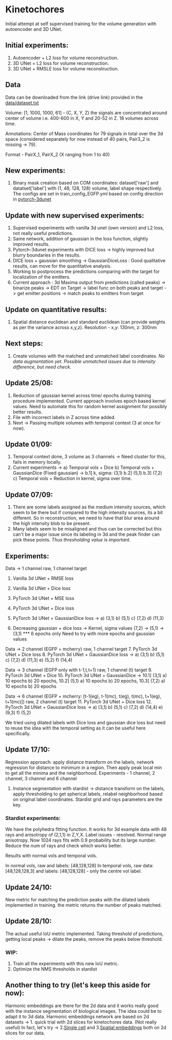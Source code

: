 # Kinetochores

Initial attempt at self supervised training for the volume generation with autoencoder and 3D UNet.

## Initial experiments:
1. Autoencoder + L2 loss for volume reconstruction.
2. 3D UNet + L2 loss for volume reconstruction.
3. 3D UNet + RMSLE loss for volume reconstruction.

## Data
Data can be downloaded from the link (drive link) provided in the [data/dataset.txt](https://github.com/kreshuklab/Kinetochores/blob/master/data/dataset.txt)

Volume: \[1, 1000, 1000, 61\] - (C, X, Y, Z) the signals are concentrated around center of volume i.e. 400-600 in X, Y and 20-52 in Z. 18 volumes across time.

Annotations: Center of Mass coordinates for 79 signals in total over the 3d space (considered separately for now instead of 40 pairs, Pair3_2 is missing -> 79).

Format - PairX\_1, PairX\_2 (X ranging from 1 to 40)

## New experiments:
1. Binary mask creation based on COM coordinates: dataset['raw'] and datatset['label'] with (1, 48, 128, 128) volume, label shape respectively. The configs are set in train\_config\_EGFP.yml
based on config direction in [pytorch-3dunet](https://github.com/wolny/pytorch-3dunet)


## Update with new supervised experiments:
1. Supervised experiments with vanilla 3d unet (own version) and L2 loss, not really useful predictions.
2. Same network, addition of gaussian in the loss function, slightly improved results.
2. Pytorch-3dunet experiments with DICE loss -> highly improved but blurry boundaries in the results.
3. DICE loss + gaussian smoothing -> GaussianDiceLoss : Good qualitative results, can move for the quantitative analysis.
4. Working to postprocess the predictions comparing with the target for localization of the emitters.
5. Current approach : 3d Maxima output from predictions (called peaks) -> binarize peaks -> EDT on Target -> label func on both peaks and target -> get emitter positions -> match peaks to emitters from target

## Update on quantitative results:
1. Spatial distance euclidean and standard euclidean (can provide weights as per the variance across x,y,z). Resolution - x,y: 130nm, z: 300nm

## Next steps:
1. Create volumes with the matched and unmatched label coordinates. *No data augmentation yet. Possible unmatched issues due to intensity difference, but need check.*

## Update 25/08:
1. Reduction of gaussian kernel across time/ epochs during training procedure implemented. Current approach involves epoch based kernel values. Need to automate this for random kernel assignment for possibly better results.
2. File with incorrect labels in Z across time added.
3. Next -> Passing multiple volumes with temporal context (3 at once for now).

## Update 01/09:
1. Temporal context done, 3 volume as 3 channels -> Need cluster for this, fails in memory locally.
2. Current experiments -> 
a) Temporal vols + Dice 
b) Temporal vols + GaussianDice (Fixed gaussian) -> b.1] k, sigma: (3,1) b.2] (5,1) b.3] (7,2)
c) Temporal vols + Reduction in kernel, sigma over time.

## Update 07/09:
1. There are some labels assigned as the medium intensity sources, which seem to be there but if compared to the high intensity sources, its a bit different. So in reconstruction, we need to have that blur area around the high intensity blob to be present.
2. Many labels seem to be misaligned and thus can be corrected but this can't be a major issue since its labeling in 3d and the peak finder can pick these points. *Thus thresholding value is important.*

## Experiments:
Data -> 1 channel raw, 1 channel target
1. Vanilla 3d UNet + RMSE loss
2. Vanilla 3d UNet + Dice loss
3. PyTorch 3d UNet + MSE loss
4. PyTorch 3d UNet + Dice loss
5. PyTorch 3d UNet + GaussianDice loss -> a) (3,1) b) (5,1) c) (7,2) d) (11,3)

6. Decreasing gaussian + dice loss -> Kernel, sigma values (7,2) -> (5,1) -> (3,1) *** 6 epochs only
Need to try with more epochs and gaussian values

Data -> 2 channel (EGFP + mcherry) raw, 1 channel target
7. PyTorch 3d UNet + Dice loss
8. PyTorch 3d UNet + GaussianDice loss -> a) (3,1) b) (5,1) c) (7,2) d) (11,3) e) (5,2) f) (14,4)

Data -> 3 channel (EGFP only with t-1,t,t+1) raw, 1 channel (t) target
9. PyTorch 3d UNet + Dice
10. PyTorch 3d UNet + GaussianDice -> 10.1] (3,1) a) 10 epochs b) 20 epochs, 10.2] (5,1) a) 10 epochs b) 20 epochs, 10.3] (7,2) a) 10 epochs b) 20 epochs

Data -> 6 channel (EGFP + mcherry: [t-1(eg), t-1(mc), t(eg), t(mc), t+1(eg), t+1(mc)]) raw, 2 channel (t) target
11. PyTorch 3d UNet + Dice loss
12. PyTorch 3d UNet + GaussianDice loss -> a) (3,1) b) (5,1) c) (7,2) d) (14,4) e) (9,3) f) (5,2)

We tried using dilated labels with Dice loss and gaussian dice loss but need to reuse the idea with the temporal setting as it can be useful here specifically.

## Update 17/10:
Regression approach: apply distance transform on the labels, network regression for distance to minimum in a region. Then apply peak local min to get all the minima and the neighborhood.
Experiments - 1 channel, 2 channel, 3 channel and 6 channel

1. Instance segmentation with stardist -> distance transform on the labels, apply thresholding to get spherical labels, relabel neighborhood based on original label coordinates. Stardist grid and rays parameters are the key.

### Stardist experiments:
We have the polyhedra fitting function. It works for 3d example data with 48 rays and anisotropy of (2,1,1) in Z,Y,X. 
Label issues - resolved. Normal range anisotropy. Now 1024 rays fits with 0.9 probability but its large number. Reduce the num of rays and check which works better.

Results with normal vols and temporal vols.

In normal vols, raw and labels: [48,128,128]
In temporal vols, raw data: [48,128,128,3] and labels: [48,128,128] - only the centre vol label.


## Update  24/10:
New metric for matching the prediction peaks with the dilated labels implemented in training. the metric returns the number of peaks matched.


## Update 28/10:
The actual useful IoU metric implemented. Taking threshold of predictions, getting local peaks -> dilate the peaks, remove the peaks below threshold.


### WIP:
1. Train all the experiments with this new IoU metric.
2. Optimize the NMS thresholds in stardist


## Another thing to try (let's keep this aside for now):
Harmonic embeddings are there for the 2d data and it works really good with the instance segmentation of biological images. The idea could be to adapt it to 3d data.
Harmonic embeddings network are based on 2d datasets -> 1. quick trial with 2d slices for kinetochores data. (Not really useful)
In fact, let's try -> 2.[Single cell](https://github.com/opnumten/single_cell_segmentation) and 3.[Spatial embeddings](https://github.com/davyneven/SpatialEmbeddings) both on 2d slices for our data.



